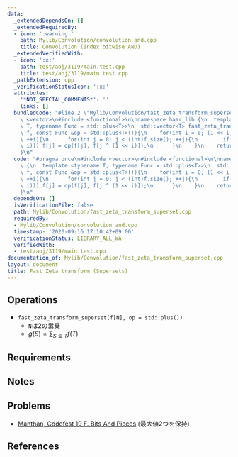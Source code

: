 ```yaml
---
data:
  _extendedDependsOn: []
  _extendedRequiredBy:
  - icon: ':warning:'
    path: Mylib/Convolution/convolution_and.cpp
    title: Convolution (Index bitwise AND)
  _extendedVerifiedWith:
  - icon: ':x:'
    path: test/aoj/3119/main.test.cpp
    title: test/aoj/3119/main.test.cpp
  _pathExtension: cpp
  _verificationStatusIcon: ':x:'
  attributes:
    '*NOT_SPECIAL_COMMENTS*': ''
    links: []
  bundledCode: "#line 2 \"Mylib/Convolution/fast_zeta_transform_superset.cpp\"\n#include\
    \ <vector>\n#include <functional>\n\nnamespace haar_lib {\n  template <typename\
    \ T, typename Func = std::plus<T>>\n  std::vector<T> fast_zeta_transform_superset(std::vector<T>\
    \ f, const Func &op = std::plus<T>()){\n    for(int i = 0; (1 << i) < (int)f.size();\
    \ ++i){\n      for(int j = 0; j < (int)f.size(); ++j){\n        if(!(j & (1 <<\
    \ i))) f[j] = op(f[j], f[j ^ (1 << i)]);\n      }\n    }\n    return f;\n  }\n\
    }\n"
  code: "#pragma once\n#include <vector>\n#include <functional>\n\nnamespace haar_lib\
    \ {\n  template <typename T, typename Func = std::plus<T>>\n  std::vector<T> fast_zeta_transform_superset(std::vector<T>\
    \ f, const Func &op = std::plus<T>()){\n    for(int i = 0; (1 << i) < (int)f.size();\
    \ ++i){\n      for(int j = 0; j < (int)f.size(); ++j){\n        if(!(j & (1 <<\
    \ i))) f[j] = op(f[j], f[j ^ (1 << i)]);\n      }\n    }\n    return f;\n  }\n\
    }\n"
  dependsOn: []
  isVerificationFile: false
  path: Mylib/Convolution/fast_zeta_transform_superset.cpp
  requiredBy:
  - Mylib/Convolution/convolution_and.cpp
  timestamp: '2020-09-16 17:10:42+09:00'
  verificationStatus: LIBRARY_ALL_WA
  verifiedWith:
  - test/aoj/3119/main.test.cpp
documentation_of: Mylib/Convolution/fast_zeta_transform_superset.cpp
layout: document
title: Fast Zeta transform (Supersets)
---
```


## Operations

- `fast_zeta_transform_superset(f[N], op = std::plus())`
	- `N`は2の累乗
	- $g(S) = \sum_{S \subseteq T} f(T)$

## Requirements

## Notes

## Problems

- [Manthan, Codefest 19 F. Bits And Pieces](https://codeforces.com/contest/1208/problem/F) (最大値2つを保持)

## References
